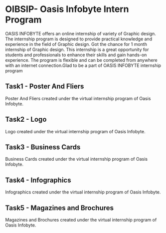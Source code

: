 # OIBSIP-  Oasis Infobyte Intern Program
OASIS INFOBYTE offers an online internship of variety of Graphic design. The internship program is designed to provide practical knowledge and experience in the field of Graphic design. Got the chance for 1 month internship of Graphic design. This internship is a great opportunity for students and professionals to enhance their skills and gain hands-on experience. The program is flexible and can be completed from anywhere with an internet connection.Glad to be a part of OASIS INFOBYTE internship program


## Task1 - Poster And Fliers
Poster And Fliers created under the virtual internship program of Oasis Infobyte.

## Task2 - Logo
Logo created under the virtual internship program of Oasis Infobyte. 

## Task3 - Business Cards
Business Cards created under the virtual internship program of Oasis Infobyte. 

## Task4 - Infographics
Infographics created under the virtual internship program of Oasis Infobyte. 

## Task5 - Magazines and Brochures
Magazines and Brochures created under the virtual internship program of Oasis Infobyte. 
